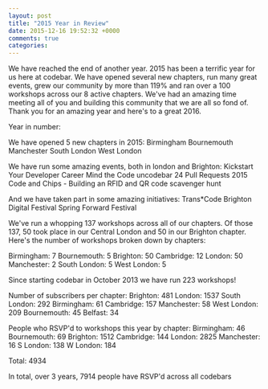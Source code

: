 ```yaml
---
layout: post
title: "2015 Year in Review"
date: 2015-12-16 19:52:32 +0000
comments: true
categories: 
---
```


We have reached the end of another year. 2015 has been a terrific year for us here at codebar. We have opened several new chapters, run many great events, grew our community by more than 119% and ran over a 100 workshops across our 8 active chapters. We've had an amazing time meeting all of you and building this community that we are all so fond of. Thank you for an amazing year and here's to a great 2016.

Year in number:

We have opened 5 new chapters in 2015:
Birmingham
Bournemouth
Manchester
South London
West London

We have run some amazing events, both in london and Brighton:
Kickstart Your Developer Career
Mind the Code
uncodebar
24 Pull Requests 2015
Code and Chips - Building an RFID and QR code scavenger hunt

And we have taken part in some amazing initiatives:
Trans*Code
Brighton Digital Festival
Spring Forward Festival


We've run a whopping 137 workshops across all of our chapters. Of those 137, 50 took place in our Central London and 50 in our Brighton chapter. Here's the number of workshops broken down by chapters:

Birmingham: 7
Bournemouth: 5
Brighton: 50
Cambridge: 12
London: 50
Manchester: 2
South London: 5
West London: 5

Since starting codebar in October 2013 we have run 223 workshops!

Number of subscribers per chapter:
Brighton: 481
London: 1537
South London: 292
Birmingham: 61
Cambridge: 157
Manchester: 58
West London: 209
Bournemouth: 45
Belfast: 34


People who RSVP'd to workshops this year by chapter:
Birmingham: 46
Bournemouth: 69
Brighton: 1512
Cambridge: 144
London: 2825
Manchester: 16
S London: 138
W London: 184

Total: 4934

In total, over 3 years, 7914 people have RSVP'd across all codebars